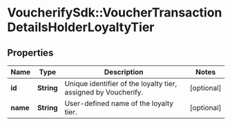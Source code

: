 # VoucherifySdk::VoucherTransactionDetailsHolderLoyaltyTier

## Properties

| Name | Type | Description | Notes |
| ---- | ---- | ----------- | ----- |
| **id** | **String** | Unique identifier of the loyalty tier, assigned by Voucherify. | [optional] |
| **name** | **String** | User-defined name of the loyalty tier. | [optional] |

